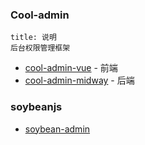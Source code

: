 ### Cool-admin

```ad-info
title: 说明
后台权限管理框架
```

 - [cool-admin-vue](https://github.com/cool-team-official/cool-admin-vue) - 前端
 - [cool-admin-midway](https://github.com/cool-team-official/cool-admin-midway) - 后端

### soybeanjs

- [soybean-admin](https://github.com/soybeanjs/soybean-admin)
